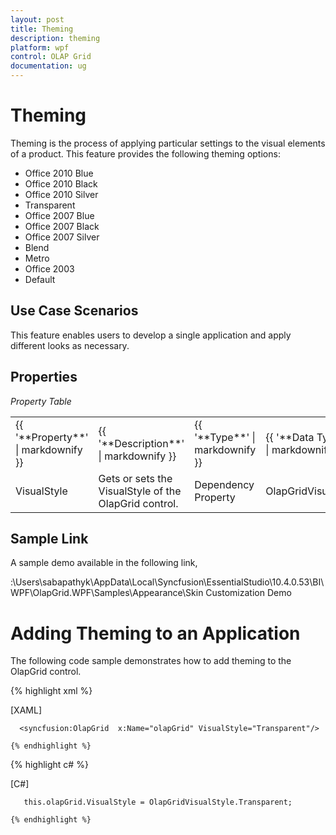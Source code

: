 ```yaml
---
layout: post
title: Theming
description: theming
platform: wpf
control: OLAP Grid
documentation: ug
---
```


# Theming

Theming is the process of applying particular settings to the visual elements of a product. This feature provides the following theming options:

* Office 2010 Blue
* Office 2010 Black
* Office 2010 Silver
* Transparent
* Office 2007 Blue
* Office 2007 Black
* Office 2007 Silver
* Blend
* Metro
* Office 2003
* Default

## Use Case Scenarios

This feature enables users to develop a single application and apply different looks as necessary. 

## Properties

_Property Table_

<table>
<tr>
<td>
{{ '**Property**' | markdownify }}</td><td>
{{ '**Description**' | markdownify }}</td><td>
{{ '**Type**' | markdownify }}</td><td>
{{ '**Data Type**' | markdownify }}</td></tr>
<tr>
<td>
VisualStyle </td><td>
Gets or sets the VisualStyle of the OlapGrid control.</td><td>
Dependency Property</td><td>
OlapGridVisualStyle</td></tr>
</table>


## Sample Link

A sample demo available in the following link,

<InstalledDrive>:\Users\sabapathyk\AppData\Local\Syncfusion\EssentialStudio\10.4.0.53\BI\WPF\OlapGrid.WPF\Samples\Appearance\Skin Customization Demo

# Adding Theming to an Application 

The following code sample demonstrates how to add theming to the OlapGrid control.

  {% highlight xml %}

   [XAML]



      <syncfusion:OlapGrid  x:Name="olapGrid" VisualStyle="Transparent"/>

    {% endhighlight %}





  {% highlight c# %}

   [C#]



       this.olapGrid.VisualStyle = OlapGridVisualStyle.Transparent;

    {% endhighlight %}









